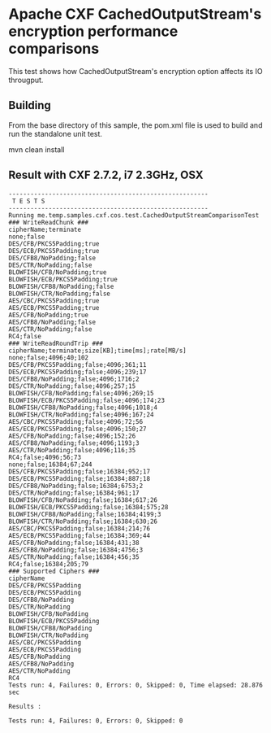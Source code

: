 Apache CXF CachedOutputStream's encryption performance comparisons
=================================================

This test shows how CachedOutputStream's encryption option
affects its IO througput.

Building
--------
From the base directory of this sample, the pom.xml file
is used to build and run the standalone unit test.

  mvn clean install
  
Result with CXF 2.7.2, i7 2.3GHz, OSX
------------------------

    -------------------------------------------------------
     T E S T S
    -------------------------------------------------------
    Running me.temp.samples.cxf.cos.test.CachedOutputStreamComparisonTest
    ### WriteReadChunk ###
    cipherName;terminate
    none;false
    DES/CFB/PKCS5Padding;true
    DES/ECB/PKCS5Padding;true
    DES/CFB8/NoPadding;false
    DES/CTR/NoPadding;false
    BLOWFISH/CFB/NoPadding;true
    BLOWFISH/ECB/PKCS5Padding;true
    BLOWFISH/CFB8/NoPadding;false
    BLOWFISH/CTR/NoPadding;false
    AES/CBC/PKCS5Padding;true
    AES/ECB/PKCS5Padding;true
    AES/CFB/NoPadding;true
    AES/CFB8/NoPadding;false
    AES/CTR/NoPadding;false
    RC4;false
    ### WriteReadRoundTrip ###
    cipherName;terminate;size[KB];time[ms];rate[MB/s]
    none;false;4096;40;102
    DES/CFB/PKCS5Padding;false;4096;361;11
    DES/ECB/PKCS5Padding;false;4096;239;17
    DES/CFB8/NoPadding;false;4096;1716;2
    DES/CTR/NoPadding;false;4096;257;15
    BLOWFISH/CFB/NoPadding;false;4096;269;15
    BLOWFISH/ECB/PKCS5Padding;false;4096;174;23
    BLOWFISH/CFB8/NoPadding;false;4096;1018;4
    BLOWFISH/CTR/NoPadding;false;4096;167;24
    AES/CBC/PKCS5Padding;false;4096;72;56
    AES/ECB/PKCS5Padding;false;4096;150;27
    AES/CFB/NoPadding;false;4096;152;26
    AES/CFB8/NoPadding;false;4096;1193;3
    AES/CTR/NoPadding;false;4096;116;35
    RC4;false;4096;56;73
    none;false;16384;67;244
    DES/CFB/PKCS5Padding;false;16384;952;17
    DES/ECB/PKCS5Padding;false;16384;887;18
    DES/CFB8/NoPadding;false;16384;6753;2
    DES/CTR/NoPadding;false;16384;961;17
    BLOWFISH/CFB/NoPadding;false;16384;617;26
    BLOWFISH/ECB/PKCS5Padding;false;16384;575;28
    BLOWFISH/CFB8/NoPadding;false;16384;4199;3
    BLOWFISH/CTR/NoPadding;false;16384;630;26
    AES/CBC/PKCS5Padding;false;16384;214;76
    AES/ECB/PKCS5Padding;false;16384;369;44
    AES/CFB/NoPadding;false;16384;431;38
    AES/CFB8/NoPadding;false;16384;4756;3
    AES/CTR/NoPadding;false;16384;456;35
    RC4;false;16384;205;79
    ### Supported Ciphers ###
    cipherName
    DES/CFB/PKCS5Padding
    DES/ECB/PKCS5Padding
    DES/CFB8/NoPadding
    DES/CTR/NoPadding
    BLOWFISH/CFB/NoPadding
    BLOWFISH/ECB/PKCS5Padding
    BLOWFISH/CFB8/NoPadding
    BLOWFISH/CTR/NoPadding
    AES/CBC/PKCS5Padding
    AES/ECB/PKCS5Padding
    AES/CFB/NoPadding
    AES/CFB8/NoPadding
    AES/CTR/NoPadding
    RC4
    Tests run: 4, Failures: 0, Errors: 0, Skipped: 0, Time elapsed: 28.876 sec
    
    Results :
    
    Tests run: 4, Failures: 0, Errors: 0, Skipped: 0
